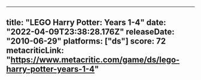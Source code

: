 
---
title: "LEGO Harry Potter: Years 1-4"
date: "2022-04-09T23:38:28.176Z"
releaseDate: "2010-06-29"
platforms: ["ds"]
score: 72
metacriticLink: "https://www.metacritic.com/game/ds/lego-harry-potter-years-1-4"
---
